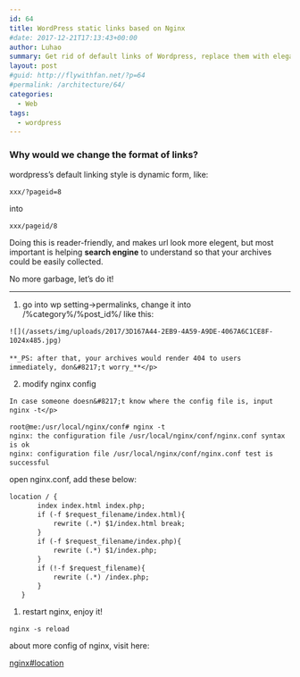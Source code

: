 ```yaml
---
id: 64
title: WordPress static links based on Nginx
#date: 2017-12-21T17:13:43+00:00
author: Luhao
summary: Get rid of default links of Wordpress, replace them with elegant and reader-friendly linking formats, based on Nginx.
layout: post
#guid: http://flywithfan.net/?p=64
#permalink: /architecture/64/
categories:
  - Web
tags:
  - wordpress
---
```

### Why would we change the format of links?

wordpress&#8217;s default linking style is dynamic form, like:

<pre class="line-numbers prism-highlight" data-start="1"><code class="language-null">xxx/?pageid=8
</code></pre>

into

<pre class="line-numbers prism-highlight" data-start="1"><code class="language-null">xxx/pageid/8
</code></pre>

Doing this is reader-friendly, and makes url look more elegent, but most important is helping **search engine** to understand so that your archives could be easily collected.

No more garbage, let&#8217;s do it!

* * *

  1. go into wp setting->permalinks, change it into /%category%/%post_id%/ like this:
  
    ![](/assets/img/uploads/2017/3D167A44-2EB9-4A59-A9DE-4067A6C1CE8F-1024x485.jpg)
  
    **_PS: after that, your archives would render 404 to users immediately, don&#8217;t worry_**</p> 
  2. modify nginx config
  
    In case someone doesn&#8217;t know where the config file is, input nginx -t</p> 

<pre class="line-numbers prism-highlight" data-start="1"><code class="language-shell">root@me:/usr/local/nginx/conf# nginx -t
nginx: the configuration file /usr/local/nginx/conf/nginx.conf syntax is ok
nginx: configuration file /usr/local/nginx/conf/nginx.conf test is successful
</code></pre>

open nginx.conf, add these below:

<pre class="line-numbers prism-highlight" data-start="1"><code class="language-null">location / {  
       index index.html index.php;  
       if (-f $request_filename/index.html){  
           rewrite (.*) $1/index.html break;  
       }  
       if (-f $request_filename/index.php){  
           rewrite (.*) $1/index.php;  
       }  
       if (!-f $request_filename){  
           rewrite (.*) /index.php;  
       }  
   }  
</code></pre>

  1. restart nginx, enjoy it!

<pre class="line-numbers prism-highlight" data-start="1"><code class="language-shell">nginx -s reload
</code></pre>

about more config of nginx, visit here:
  
[nginx#location](http://wiki.nginx.org/NginxHttpCoreModule#location)